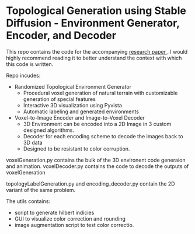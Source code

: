 # Topological Generation using Stable Diffusion - Environment Generator, Encoder, and Decoder

This repo contains the code for the accompanying [research paper ]([url](https://drive.google.com/file/d/1hfSenvkE6SxhtQsS47allLh3wAr-YC-F/view?usp=sharing)). I would highly recommend reading it to better understand the context with which this code is written. 

Repo incudes: 
- Randomized Topological Environment Generator 
  - Procedural voxel generation of natural terrain with customizable generation of special features
  - Interactive 3D visualization using Pyvista
  - Automatic labeling and generated environments
- Voxel-to-Image Encoder and Image-to-Voxel Decoder
  - 3D Environment can be encoded into a 2D Image in 3 custom designed algorithms.
  - Decoder for each encoding scheme to decode the images back to 3D data
  - Designed to be resistant to color corruption.

voxelGeneration.py contains the bulk of the 3D environent code generaion and animation. 
voxelDecoder.py contains the code to decode the outputs of voxelGeneration

topologyLabelGeneration.py and encoding_decoder.py contain the 2D variant of the same problem.

The utils contains:
- script to generate hilbert indicies
- GUI to visualize color correction and rounding
- image augmentation script to test color correctio.  
